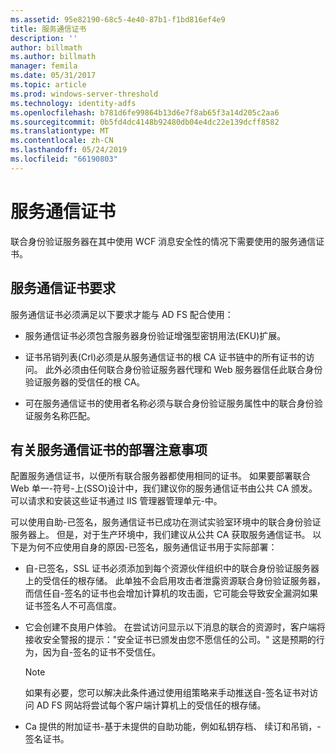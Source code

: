 ```yaml
---
ms.assetid: 95e82190-68c5-4e40-87b1-f1bd816ef4e9
title: 服务通信证书
description: ''
author: billmath
ms.author: billmath
manager: femila
ms.date: 05/31/2017
ms.topic: article
ms.prod: windows-server-threshold
ms.technology: identity-adfs
ms.openlocfilehash: b781d6fe99864b13d6e7f8ab65f3a14d205c2aa6
ms.sourcegitcommit: 0b5fd4dc4148b92480db04e4dc22e139dcff8582
ms.translationtype: MT
ms.contentlocale: zh-CN
ms.lasthandoff: 05/24/2019
ms.locfileid: "66190803"
---
```

# <a name="service-communications-certificates"></a>服务通信证书

联合身份验证服务器在其中使用 WCF 消息安全性的情况下需要使用的服务通信证书。  
  
## <a name="service-communication-certificate-requirements"></a>服务通信证书要求  
服务通信证书必须满足以下要求才能与 AD FS 配合使用：  
  
-   服务通信证书必须包含服务器身份验证增强型密钥用法\(EKU\)扩展。  
  
-   证书吊销列表\(Crl\)必须是从服务通信证书的根 CA 证书链中的所有证书的访问。 此外必须由任何联合身份验证服务器代理和 Web 服务器信任此联合身份验证服务器的受信任的根 CA。  
  
-   可在服务通信证书的使用者名称必须与联合身份验证服务属性中的联合身份验证服务名称匹配。  
  
## <a name="deployment-considerations-for-service-communication-certificates"></a>有关服务通信证书的部署注意事项  
配置服务通信证书，以便所有联合服务器都使用相同的证书。 如果要部署联合 Web 单一\-符号\-上\(SSO\)设计中，我们建议你的服务通信证书由公共 CA 颁发。 可以请求和安装这些证书通过 IIS 管理器管理单元\-中。  
  
可以使用自助\-已签名，服务通信证书已成功在测试实验室环境中的联合身份验证服务器上。 但是，对于生产环境中，我们建议从公共 CA 获取服务通信证书。 以下是为何不应使用自身的原因\-已签名，服务通信证书用于实际部署：  
  
-   自\-已签名，SSL 证书必须添加到每个资源伙伴组织中的联合身份验证服务器上的受信任的根存储。 此单独不会启用攻击者泄露资源联合身份验证服务器，而信任自\-签名的证书也会增加计算机的攻击面，它可能会导致安全漏洞如果证书签名人不可高信度。  
  
-   它会创建不良用户体验。 在尝试访问显示以下消息的联合的资源时，客户端将接收安全警报的提示："安全证书已颁发由您不愿信任的公司。" 这是预期的行为，因为自\-签名的证书不受信任。  
  
    > [!NOTE]  
    > 如果有必要，您可以解决此条件通过使用组策略来手动推送自\-签名证书对访问 AD FS 网站将尝试每个客户端计算机上的受信任的根存储。  
  
-   Ca 提供的附加证书\-基于未提供的自助功能，例如私钥存档、 续订和吊销，\-签名证书。  
  

